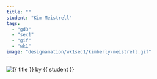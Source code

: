 ```yaml
---
title: ""
student: "Kim Meistrell"
tags:
  - "gd3"
  - "sec1"
  - "gif"
  - "wk1"
image: "designamation/wk1sec1/kimberly-meistrell.gif"
---
```


<img src="{{urls.media}}/{{ image }}" alt="{{ title }}"/>
by {{ student }}

